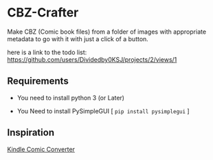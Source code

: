 # CBZ-Crafter

Make CBZ (Comic book files) from a folder of images with appropriate metadata to go with it with just a click of a button.

here is a link to the todo list: <https://github.com/users/Dividedby0KSJ/projects/2/views/1>

## Requirements

- You need to install python 3 (or Later)

- You Need to install PySimpleGUI [ ``` pip install pysimplegui ``` ]

## Inspiration

[Kindle Comic Converter](https://kcc.iosphe.re)
